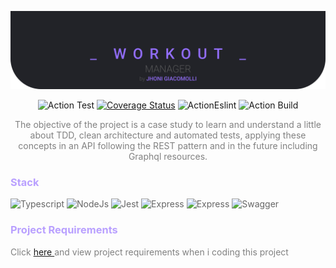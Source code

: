 

<div align='center'>

![Image](public/logo.svg)

![Action Test](https://github.com/jhonigiacomolli/workout-manager/actions/workflows/test.yml/badge.svg)
[![Coverage Status](https://coveralls.io/repos/github/jhonigiacomolli/workout-manager/badge.svg?branch=)](https://coveralls.io/github/jhonigiacomolli/workout-manager?branch=)
![ActionEslint](https://github.com/jhonigiacomolli/workout-manager/actions/workflows/lint.yml/badge.svg)
![Action Build](https://github.com/jhonigiacomolli/workout-manager/actions/workflows/build.yml/badge.svg)

</div>


<font color='gray'>
<p align='center'>
The objective of the project is a case study to learn and understand a little about TDD, clean architecture and automated tests, applying these concepts in an API following the REST pattern and in the future including Graphql resources.
</p>

<font color='#B9A0FF'>

### Stack

<font color='#666666'>

![Typescript](https://img.shields.io/badge/TypeScript-3178C6.svg?style=for-the-badge&logo=TypeScript&logoColor=white)
![NodeJs](https://img.shields.io/badge/Node.js-339933.svg?style=for-the-badge&logo=nodedotjs&logoColor=white)
![Jest](https://img.shields.io/badge/Jest-C21325.svg?style=for-the-badge&logo=Jest&logoColor=white)
![Express](https://img.shields.io/badge/Express-000000.svg?style=for-the-badge&logo=Express&logoColor=white)
![Express](https://img.shields.io/badge/PostgreSQL-4169E1.svg?style=for-the-badge&logo=PostgreSQL&logoColor=white)
![Swagger](https://img.shields.io/badge/Swagger-85EA2D.svg?style=for-the-badge&logo=Swagger&logoColor=black)

<font color='#B9A0FF'>

### Project Requirements

<font color='gray'>

Click [here ](https://elastic-tangelo-d0a.notion.site/Workout-Manager-11eb94ca063b4ebca048cc7c773be3a2?pvs=4) and view project requirements when i coding this project

</font>
